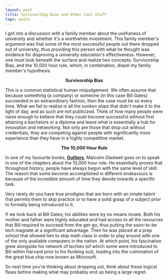 ```yaml
---
layout: post
title: Survivorship Bias and Other Cool Stuff
tags: posts
---
```

I got into a discussion with a family member about the usefulness of university and whether it's a worthwhile investment. This family member's argument was that some of the most successful people out there dropped out of university, thus providing this person with what he thought was evidence for disproving a university education's effectiveness. However, one must look beneath the surface and realize two concepts: Survivorship Bias, and the 10,000 hour rule, which, in combination, dispel my family member's hypothesis.
<p style="text-align: center;"><strong>Survivorship Bias</strong></p>
This is a common statistical human misjudgement. We often assume that because something (a company) or someone (in this case Bill Gates) succeeded in an extraordinary fashion, then the case must be so every time. What we fail to realize is all the <em>sunken ships</em> that didn't make it to the light of day, and as such are not publicized. Think of how many people were naive enough to believe that they could become successful without first attaining a bachelors or a diploma and leave what is essentially a hub for innovation and networking. Not only are those that drop out without credentials, they are competing against people with significantly more experience than they have in a highly competitive market.
<p style="text-align: center;"><strong>The 10,000 Hour Rule</strong></p>
In one of my favourite books, <strong><a title="Outliers" href="http://www.amazon.com/gp/product/0316017930/ref=as_li_qf_sp_asin_tl?ie=UTF8&amp;camp=1789&amp;creative=9325&amp;creativeASIN=0316017930&amp;linkCode=as2&amp;tag=gladwellcom" target="_blank">Outliers</a></strong>, Malcolm Gladwell goes on to speak in one of the chapters about the 10,000 hour rule. He essentially proves that throughout history, people have always begun with the same level of skill. The reason that some become accomplished in different endeavours is because of the incredible amount of time they devote towards a specific task.

Very rarely do you have true prodigies that are born with an innate talent that permits them to skip practice or to have a solid grasp of a subject prior to formally being introduced to it.

If we look back at Bill Gates; his abilities were by no means innate. Both his mother and father were highly educated and had access to all the resources that Bill required to succeed from the get-go, thus putting the soon-to-be tech magnate at a significant advantage. Then he was placed at a prep school that allowed him to skip math class in order to play around with one of the only available computers in the nation. At which point, his fascination grew alongside his network of techies (of which some were introduced to Bill within Harvard prior to his flunking out), leading into the culmination of the great blue chip now known as Microsoft.

So next time you're thinking about dropping out, think about these logical flaws before making what may probably end up being a large regret.
